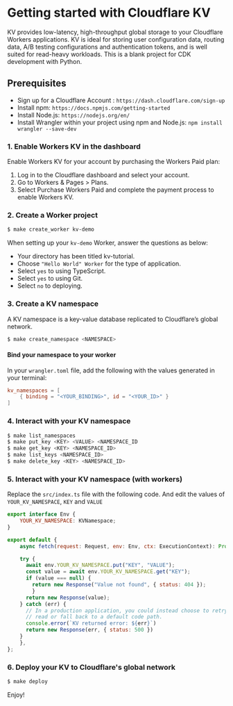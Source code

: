 
# Getting started with Cloudflare KV

KV provides low-latency, high-throughput global storage to your Cloudflare Workers applications. KV is ideal for storing user configuration data, routing data, A/B testing configurations and authentication tokens, and is well suited for read-heavy workloads.
This is a blank project for CDK development with Python.

## Prerequisites

 *  Sign up for a Cloudflare Account : `https://dash.cloudflare.com/sign-up`
 *  Install npm: `https://docs.npmjs.com/getting-started`
 *  Install Node.js: `https://nodejs.org/en/`
 *  Install Wrangler within your project using npm and Node.js: `npm install wrangler --save-dev` 

### 1. Enable Workers KV in the dashboard
 Enable Workers KV for your account by purchasing the Workers Paid plan:
 1. Log in to the Cloudflare dashboard and select your account.
 2. Go to Workers & Pages > Plans.
 3. Select Purchase Workers Paid and complete the payment process to enable Workers KV.

### 2. Create a Worker project
```sh
$ make create_worker kv-demo
```
When setting up your `kv-demo` Worker, answer the questions as below:
*  Your directory has been titled kv-tutorial.
*  Choose `"Hello World" Worker` for the type of application.
*  Select `yes` to using TypeScript.
*  Select `yes` to using Git.
*  Select `no` to deploying.


### 3. Create a KV namespace

A KV namespace is a key-value database replicated to Cloudflare’s global network.
```sh
$ make create_namespace <NAMESPACE>
```

#### Bind your namespace to your worker
In your `wrangler.toml` file, add the following with the values generated in your terminal:
```wrangler.toml
kv_namespaces = [
    { binding = "<YOUR_BINDING>", id = "<YOUR_ID>" }
]
```

### 4. Interact with your KV namespace
```sh
$ make list_namespaces
$ make put_key <KEY> <VALUE> <NAMESPACE_ID
$ make get_key <KEY> <NAMESPACE_ID>
$ make list_keys <NAMESPACE_ID>
$ make delete_key <KEY> <NAMESPACE_ID>
```

### 5. Interact with your KV namespace (with workers)
Replace the `src/index.ts` file with the following code. And edit the values of `YOUR_KV_NAMESPACE`, `KEY` and `VALUE`

```js
export interface Env {
  	YOUR_KV_NAMESPACE: KVNamespace;
}

export default {
	async fetch(request: Request, env: Env, ctx: ExecutionContext): Promise<Response> {

    try {
      await env.YOUR_KV_NAMESPACE.put("KEY", "VALUE");
      const value = await env.YOUR_KV_NAMESPACE.get("KEY");
      if (value === null) {
        return new Response("Value not found", { status: 404 });
        }
      return new Response(value);
    } catch (err) {
      // In a production application, you could instead choose to retry your KV
      // read or fall back to a default code path.
      console.error(`KV returned error: ${err}`)
      return new Response(err, { status: 500 })
    }
	},
};
```

### 6. Deploy your KV to Cloudflare's global network
```sh
$ make deploy
```


Enjoy!
